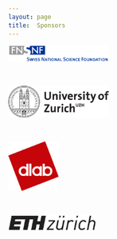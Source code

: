 ```yaml
---
layout: page
title:  Sponsors
---
```


[<img src="/assets/image/SNF_LOGO.png" width="40%" />](http://www.snf.ch/en/Pages/default.aspx)

<br/>

[<img src="/assets/image/UZH_LOGO.png" width="40%" />](https://www.uzh.ch/en.html)

<!--<br/>

[<img src="/assets/image/URPPSN_LOGO.png" width="40%" />](https://www.socialnetworks.uzh.ch/en.html)-->

<br/>

[<img src="/assets/image/DLAB_LOGO.png" width="20%" />](https://dlab.epfl.ch)

<br/>

[<img src="/assets/image/ETH_LOGO.png" width="35%" />](https://ethz.ch/en.html)
